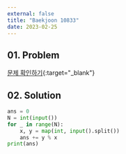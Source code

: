 ```yaml
---
external: false
title: "Baekjoon 10833"
date: 2023-02-25
---
```


## 01. Problem

[문제 확인하기](https://www.acmicpc.net/problem/10833){:target="_blank"}

## 02. Solution

```Python
ans = 0
N = int(input())
for _ in range(N):
    x, y = map(int, input().split())
    ans += y % x
print(ans)
```
